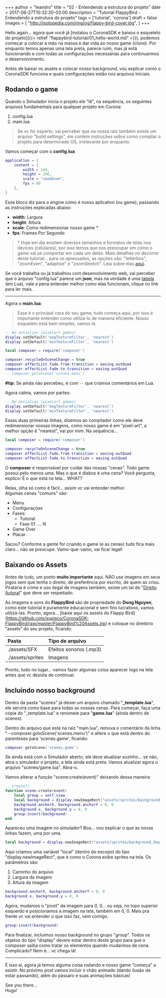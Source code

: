 +++
author = "leandro"
title = "02 - Entendendo a estrutura do projeto"
date = 2017-06-27T10:32:20-03:00
description = "Tutorial FlappyBird - Entendendo a estrutura do projeto"
tags = ['tutorial', 'corona']
draft = false
images = [
    "http://isotopedia.com/img/og/flappy-bird-cover.jpg",
]
+++

Hello again... agora que você já [instalou o CoronaSDK e baixou o esqueleto do projeto]({{< relref "flappybird-tutorial/01_hello-world.md" >}}), podemos começar a colocar a mão na massa e dar vida ao nosso game (clone). Por enquanto temos apenas uma tela preta, parece ruim, mas já está funcionando e com todas as configurações necessárias para continuarmos o desenvolvimento.

Antes de baixar os assets e colocar nosso background, vou explicar como o CoronaSDK funciona e quais configurações estão nos arquivos iniciais.

## Rodando o game ##
Quando o Simulador inicia o projeto ele "lê", na sequência, os seguintes arquivos fundamentais para qualquer projeto em Corona:

1. config.lua
2. main.lua

> Se vc for esperto, vai perceber que na nossa raiz também existe um arquivo "build.settings", ele contém instruções sobre como compilar o projeto para determinado OS, irrelevante por enquanto.

Vamos começar com o **config.lua**:

```lua
application = {
	content = {
		width = 144,
		height = 256,
		scale = "zoomEven",
		fps = 60
	},
}
```

Esse bloco diz para o engine como é nosso aplicativo (ou game), passando as instruções explicadas abaixo:

 - **width**: Largura
 - **height**: Altura
 - **scale**: Como redimensionar nosso game *
 - **fps**: Frames Por Segundo

>\* Hoje em dia existem diversos tamanhos e formatos de telas nos devices (celulares), por isso temos que nos preocupar em como o game vai se comportar em cada um deles. Mais detalhes no decorrer deste tutorial... para os apressados, as opções são: "letterbox", "zoomEven", "adaptive" e "zoomStretch". Leia sobre elas [aqui](https://docs.coronalabs.com/guide/basics/configSettings/#scale).

Se você trabalha ou já trabalhou com desenvolvimento web, vai perceber que o arquivo "config.lua" parece um **json**, mas na verdade é uma [tabela](https://www.lua.org/pil/2.5.html) (em Lua), vale a pena entender melhor como elas funcionam, clique no link para ler mais.

---

Agora o **main.lua**:

> Esse é o principal cara do seu game, tudo começa aqui, por isso é importante entender como utilizá-lo de maneira eficiente. Nosso esqueleto está bem simples, vamos lá.

```lua
-- No antialias (pixelart games)
display.setDefault('magTextureFilter', 'nearest')
display.setDefault('minTextureFilter', 'nearest')

local composer = require('composer')

composer.recycleOnSceneChange = true
composer.effectList.fade.from.transition = easing.outQuad
composer.effectList.fade.to.transition = easing.outQuad
-- composer.gotoScene('scenes.menu')
```

**#tip:** Se ainda não percebeu, é com ```--``` que criamos comentários em Lua.

Agora calma, vamos por partes:  

```lua
-- No antialias (pixelart games)
display.setDefault('magTextureFilter', 'nearest')
display.setDefault('minTextureFilter', 'nearest')
```
Essas duas primeiras linhas, dizemos ao compilador como ele deve redimensionar nossas imagens, como nosso game é em "pixel-art", a melhor opção é "nearest", vai por mim. Na sequência...

```lua
local composer = require('composer')

composer.recycleOnSceneChange = true
composer.effectList.fade.from.transition = easing.outQuad
composer.effectList.fade.to.transition = easing.outQuad
```

O **composer** é responsável por cuidar das nossas "cenas". Todo game possui pelo menos uma. Mas o que é diabos é uma cena? Você pergunta, explico: É o que está na tela... WHAT?

Relax, olha só como é fácil... assim vc vai entender melhor.  
Algumas cenas "comuns" são:

 - Menu
 - Configurações
 - Fases:
    - Tutorial
    - Fase 01 .... N
 - Game Over
 - Placar

Sacou? Conforme a gente for criando o game (e as cenas) tudo fica mais claro... não se preocupe. Vamo-que-vamo, vai ficar legal!

## Baixando os Assets ##

Antes de tudo, um ponto **muito importante** aqui. NÃO use imagens em seus jogos sem que tenha o direito, de preferência por escrito, de quem as criou. Pirataria é crime e uso ilegal de imagens também, existe um tal de "[Direito Autoral](https://pt.wikipedia.org/wiki/Direito_autoral)" que deve ser respeitado.

As imagens e sons do **FlappyBird** são de propriedade do **Dong Nguyen**, como este tutorial é puramente educacional e sem fins lucrativos, vamos utilizá-las. Pronto, agora... [baixe aqui os assets do Flappy Bird] (https://github.com/xupisco/CoronaSDK-FlappyBird/raw/master/FlappyBird%20Assets.zip) e coloque no diretório "assets" do seu projeto, ficando:

| **Pasta**         | **Tipo de arquivo**    |
| :---------------- |:---------------------- |
| ./assets/SFX      | Efeitos sonoros (.mp3) |
| ./assets/sprites  | Imagens                |

Pronto, tudo no lugar... vamos fazer algumas coisa aparecer logo na tela antes que vc desista de continuar.

## Incluindo nosso background ##

Dentro da pasta "scenes" já deixei um arquivo chamado "**\_template.lua**", ele servirá como base para todas as nossas cenas. Para começar, faça uma cópia do "\_template.lua" e renomeie para "**game.lua**" (ainda dentro de scenes).

Dentro do arquivo que está na raiz "main.lua", remova o comentário da linha "--composer.gotoScene('scenes.menu')" e altere o que está dentro do parenteses para 'scenes.game', ficando:

```lua
composer.gotoScene('scenes.game')
```

Se ainda está com o Simulador aberto, ele deve atualizar sozinho... se não, abra o simulador o projeto, a tela ainda está preta. Vamos atualizar agora o arquivo "scenes/game.lua". Abra-o.

Vamos alterar a função "scene:create(event)" deixando dessa maneira:

```lua
-- create()
function scene:create(event)
    local group = self.view
	local background = display.newImageRect("assets/sprites/background_day.png", 144, 256)
	background.anchorX, background.anchorY = 0, 0
    background.x, background.y = 0, 0
	group:insert(background)
end
```

Apareceu uma imagem no simulador? Boa... vou explicar o que as novas linhas fazem, uma por uma.

```lua
local background = display.newImageRect("assets/sprites/background_day.png", 144, 256)
```
Aqui criamos uma variável "local" (dentro do escopo) do tipo "display.newImageRect", que é como o Corona exibe sprites na tela. Os parâmetros são:

1. Caminho do arquivo
2. Largura da imagem
3. Altura da imagem

```lua
background.anchorX, background.anchorY = 0, 0
background.x, background.y = 0, 0
```

Agora, mudamos o "pivot" da imagem para 0, 0... ou seja, no topo superior esquerdo e posicionamos a imagem na tela, também em 0, 0. Mais pra frente vc vai entender o que isso faz, vem comigo.

```lua
group:insert(background)
```

Para finalizar, incluímos nosso background no grupo "group". Todos os objetos do tipo "display" devem estar dentro deste grupo para que o composer saiba como tratar os elementos quando mudarmos de cena. Complicado? Nem é... vc chega lá!

---

É isso ai, agora já temos alguma coisa rodando e nosso game "começa" a existir. No próximo post vamos incluir o chão animado (dando ilusão de estar passando), além do pássaro e suas animações básicas!

See you there...  
Hugs!


